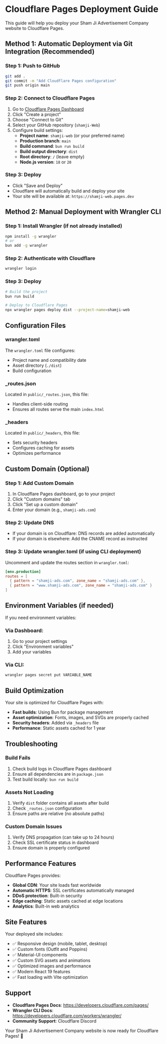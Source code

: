 # Cloudflare Pages Deployment Guide

This guide will help you deploy your Sham Ji Advertisement Company website to Cloudflare Pages.

## Method 1: Automatic Deployment via Git Integration (Recommended)

### Step 1: Push to GitHub

```bash
git add .
git commit -m "Add Cloudflare Pages configuration"
git push origin main
```

### Step 2: Connect to Cloudflare Pages

1. Go to [Cloudflare Pages Dashboard](https://dash.cloudflare.com/pages)
2. Click "Create a project"
3. Choose "Connect to Git"
4. Select your GitHub repository (`shamji-Web`)
5. Configure build settings:
   - **Project name**: `shamji-web` (or your preferred name)
   - **Production branch**: `main`
   - **Build command**: `bun run build`
   - **Build output directory**: `dist`
   - **Root directory**: `/` (leave empty)
   - **Node.js version**: `18` or `20`

### Step 3: Deploy

- Click "Save and Deploy"
- Cloudflare will automatically build and deploy your site
- Your site will be available at: `https://shamji-web.pages.dev`

## Method 2: Manual Deployment with Wrangler CLI

### Step 1: Install Wrangler (if not already installed)

```bash
npm install -g wrangler
# or
bun add -g wrangler
```

### Step 2: Authenticate with Cloudflare

```bash
wrangler login
```

### Step 3: Deploy

```bash
# Build the project
bun run build

# Deploy to Cloudflare Pages
npx wrangler pages deploy dist --project-name=shamji-web
```

## Configuration Files

### wrangler.toml

The `wrangler.toml` file configures:

- Project name and compatibility date
- Asset directory (`./dist`)
- Build configuration

### \_routes.json

Located in `public/_routes.json`, this file:

- Handles client-side routing
- Ensures all routes serve the main `index.html`

### \_headers

Located in `public/_headers`, this file:

- Sets security headers
- Configures caching for assets
- Optimizes performance

## Custom Domain (Optional)

### Step 1: Add Custom Domain

1. In Cloudflare Pages dashboard, go to your project
2. Click "Custom domains" tab
3. Click "Set up a custom domain"
4. Enter your domain (e.g., `shamji-ads.com`)

### Step 2: Update DNS

- If your domain is on Cloudflare: DNS records are added automatically
- If your domain is elsewhere: Add the CNAME record as instructed

### Step 3: Update wrangler.toml (if using CLI deployment)

Uncomment and update the routes section in `wrangler.toml`:

```toml
[env.production]
routes = [
  { pattern = "shamji-ads.com", zone_name = "shamji-ads.com" },
  { pattern = "www.shamji-ads.com", zone_name = "shamji-ads.com" }
]
```

## Environment Variables (if needed)

If you need environment variables:

### Via Dashboard:

1. Go to your project settings
2. Click "Environment variables"
3. Add your variables

### Via CLI:

```bash
wrangler pages secret put VARIABLE_NAME
```

## Build Optimization

Your site is optimized for Cloudflare Pages with:

- **Fast builds**: Using Bun for package management
- **Asset optimization**: Fonts, images, and SVGs are properly cached
- **Security headers**: Added via `_headers` file
- **Performance**: Static assets cached for 1 year

## Troubleshooting

### Build Fails

1. Check build logs in Cloudflare Pages dashboard
2. Ensure all dependencies are in `package.json`
3. Test build locally: `bun run build`

### Assets Not Loading

1. Verify `dist` folder contains all assets after build
2. Check `_routes.json` configuration
3. Ensure paths are relative (no absolute paths)

### Custom Domain Issues

1. Verify DNS propagation (can take up to 24 hours)
2. Check SSL certificate status in dashboard
3. Ensure domain is properly configured

## Performance Features

Cloudflare Pages provides:

- **Global CDN**: Your site loads fast worldwide
- **Automatic HTTPS**: SSL certificates automatically managed
- **DDoS protection**: Built-in security
- **Edge caching**: Static assets cached at edge locations
- **Analytics**: Built-in web analytics

## Site Features

Your deployed site includes:

- ✅ Responsive design (mobile, tablet, desktop)
- ✅ Custom fonts (Outfit and Poppins)
- ✅ Material-UI components
- ✅ Custom SVG assets and animations
- ✅ Optimized images and performance
- ✅ Modern React 19 features
- ✅ Fast loading with Vite optimization

## Support

- **Cloudflare Pages Docs**: https://developers.cloudflare.com/pages/
- **Wrangler CLI Docs**: https://developers.cloudflare.com/workers/wrangler/
- **Community Support**: Cloudflare Discord

Your Sham Ji Advertisement Company website is now ready for Cloudflare Pages! 🚀
